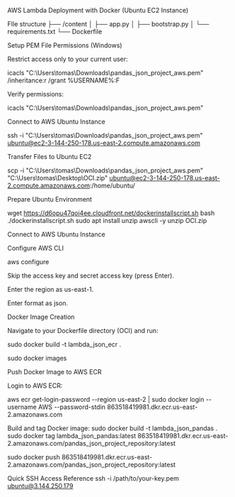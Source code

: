 AWS Lambda Deployment with Docker (Ubuntu EC2 Instance)


FIle structure 
├── /content
│ ├── app.py
│ ├── bootstrap.py
│ └── requirements.txt
└── Dockerfile


Setup PEM File Permissions (Windows)

Restrict access only to your current user:

icacls "C:\Users\tomas\Downloads\pandas_json_project_aws.pem" /inheritance:r /grant %USERNAME%:F

Verify permissions:

icacls  "C:\Users\tomas\Downloads\pandas_json_project_aws.pem"

Connect to AWS Ubuntu Instance

ssh -i "C:\Users\tomas\Downloads\pandas_json_project_aws.pem" ubuntu@ec2-3-144-250-178.us-east-2.compute.amazonaws.com


Transfer Files to Ubuntu EC2

scp -i "C:\Users\tomas\Downloads\pandas_json_project_aws.pem" "C:\Users\tomas\Desktop\OCI.zip" ubuntu@ec2-3-144-250-178.us-east-2.compute.amazonaws.com:/home/ubuntu/

Prepare Ubuntu Environment

wget https://d6opu47qoi4ee.cloudfront.net/dockerinstallscript.sh
bash ./dockerinstallscript.sh
sudo apt install unzip awscli -y
unzip OCI.zip

Connect to AWS Ubuntu Instance

Configure AWS CLI

aws configure

Skip the access key and secret access key (press Enter).

Enter the region as us-east-1.

Enter format as json.

Docker Image Creation

Navigate to your Dockerfile directory (OCI) and run:

sudo docker build -t lambda_json_ecr .

sudo docker images


Push Docker Image to AWS ECR

Login to AWS ECR:

aws ecr get-login-password --region us-east-2 | sudo docker login --username AWS --password-stdin 863518419981.dkr.ecr.us-east-2.amazonaws.com

Build and tag Docker image:
sudo docker build -t lambda_json_pandas .
sudo docker tag lambda_json_pandas:latest 863518419981.dkr.ecr.us-east-2.amazonaws.com/pandas_json_project_repository:latest


sudo docker push 863518419981.dkr.ecr.us-east-2.amazonaws.com/pandas_json_project_repository:latest



Quick SSH Access Reference
ssh -i /path/to/your-key.pem ubuntu@3.144.250.179





